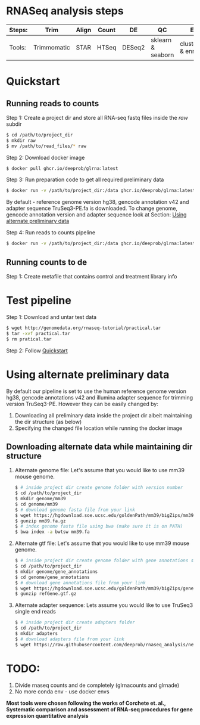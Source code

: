 # RNASeq analysis steps
Steps: | Trim | Align | Count | DE | QC | Enrich |
|---|---|---|---|---|---|---|
Tools: | Trimmomatic | STAR | HTSeq | DESeq2 | sklearn & seaborn | clusterprofiler & enrichplot |

# Quickstart

## Running reads to counts
Step 1: Create a project dir and store all RNA-seq fastq files inside the *raw* subdir
```bash
$ cd /path/to/project_dir
$ mkdir raw
$ mv /path/to/read_files/* raw
```

Step 2: Download docker image
```bash
$ docker pull ghcr.io/deeprob/glrna:latest
```

Step 3: Run preparation code to get all required preliminary data
```bash
$ docker run -v /path/to/project_dir:/data ghcr.io/deeprob/glrna:latest prepare.sh
```
By default - reference genome version hg38, gencode annotation v42 and adapter sequence TruSeq3-PE.fa is downloaded. To change genome, gencode annotation version and adapter sequence look at Section: [Using alternate preliminary data](#using-alternate-preliminary-data)

Step 4: Run reads to counts pipeline 
```bash
$ docker run -v /path/to/project_dir:/data ghcr.io/deeprob/glrna:latest python3 reads_to_counts.py hcc1395_normal_rep1_r1.fastq.gz --read_file2 hcc1395_normal_rep1_r2.fastq.gz --threads 4
```

## Running counts to de
Step 1: Create metafile that contains control and treatment library info


# Test pipeline
Step 1: Download and untar test data
```bash
$ wget http://genomedata.org/rnaseq-tutorial/practical.tar
$ tar -xvf practical.tar
$ rm pratical.tar
```

Step 2: Follow [Quickstart](#quickstart)

# Using alternate preliminary data
By default our pipeline is set to use the human reference genome version hg38, gencode annotations v42 and illumina adapter sequence for trimming version TruSeq3-PE. However they can be easily changed by:

1. Downloading all preliminary data inside the project dir albeit maintaining the dir structure (as below) 
2. Specifying the changed file location while running the docker image

## Downloading alternate data while maintaining dir structure
1. Alternate genome file: Let's assume that you would like to use mm39 mouse genome.
    ```bash
    $ # inside project dir create genome folder with version number
    $ cd /path/to/project_dir
    $ mkdir genome/mm39
    $ cd genome/mm39
    $ # download genome fasta file from your link
    $ wget https://hgdownload.soe.ucsc.edu/goldenPath/mm39/bigZips/mm39.fa.gz
    $ gunzip mm39.fa.gz
    $ # index genome fasta file using bwa (make sure it is on PATH)
    $ bwa index -a bwtsw mm39.fa
    ```

2. Alternate gtf file: Let's assume that you would like to use mm39 mouse genome.
    ```bash
    $ # inside project dir create genome folder with gene annotations subdir
    $ cd /path/to/project_dir
    $ mkdir genome/gene_annotations
    $ cd genome/gene_annotations
    $ # download gene annotations file from your link
    $ wget https://hgdownload.soe.ucsc.edu/goldenPath/mm39/bigZips/genes/refGene.gtf.gz
    $ gunzip refGene.gtf.gz
    ```

3. Alternate adapter sequence: Lets assume you would like to use TruSeq3 single end reads
    ```bash
    $ # inside project dir create adapters folder
    $ cd /path/to/project_dir
    $ mkdir adapters
    $ # download adapters file from your link
    $ wget https://raw.githubusercontent.com/deeprob/rnaseq_analysis/new-interface/examples/adapters/TruSeq3-SE.fa
    ```

# TODO:
1. Divide rnaseq counts and de completely (glrnacounts and glrnade)
2. No more conda env - use docker envs


**Most tools were chosen following the works of Corchete et. al., Systematic comparison and assessment of RNA‑seq procedures for gene expression quantitative analysis**

